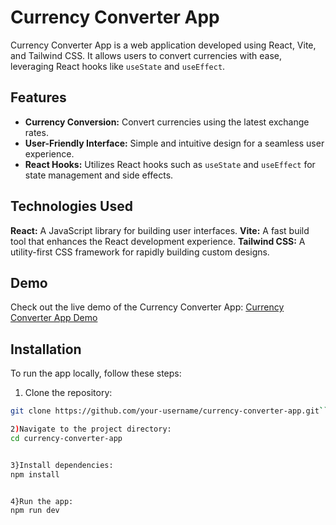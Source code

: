 # Currency Converter App


Currency Converter App is a web application developed using React, Vite, and Tailwind CSS. It allows users to convert currencies with ease, leveraging React hooks like `useState` and `useEffect`.

## Features

- **Currency Conversion:** Convert currencies using the latest exchange rates.
- **User-Friendly Interface:** Simple and intuitive design for a seamless user experience.
- **React Hooks:** Utilizes React hooks such as `useState` and `useEffect` for state management and side effects.

## Technologies Used

 **React:** A JavaScript library for building user interfaces.
 **Vite:** A fast build tool that enhances the React development experience.
**Tailwind CSS:** A utility-first CSS framework for rapidly building custom designs.
  
## Demo

Check out the live demo of the Currency Converter App: [Currency Converter App Demo](https://currency-conv-app-react.netlify.app/)

## Installation

To run the app locally, follow these steps:
 1. Clone the repository:

   ```bash
   git clone https://github.com/your-username/currency-converter-app.git```

2)Navigate to the project directory:
cd currency-converter-app


3}Install dependencies:
npm install


4}Run the app:
npm run dev
   


